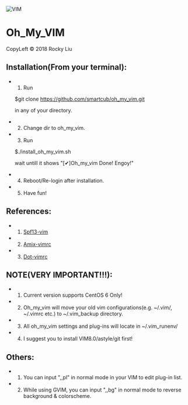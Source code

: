 ![VIM](https://upload.wikimedia.org/wikipedia/commons/9/9f/Vimlogo.svg)

# Oh_My_VIM

CopyLeft © 2018 Rocky Liu

## Installation(From your terminal):

* 1. Run 

	$git clone https://github.com/smartcub/oh_my_vim.git 
	

     in any of your directory.

* 2. Change dir to oh_my_vim.
* 3. Run 

	$./install_oh_my_vim.sh
	

     wait untill it shows "[✔]Oh_my_vim Done! Engoy!"

* 4. Reboot/Re-login after installation.
* 5. Have fun!

## References:

* 1. [Spf13-vim](https://github.com/spf13/spf13-vim)
* 2. [Amix-vimrc](https://github.com/amix/vimrc)
* 3. [Dot-vimrc](https://github.com/humiaozuzu/dot-vimrc)

## NOTE(VERY IMPORTANT!!!): 

* 1. Current version supports CentOS 6 Only!
* 2. Oh_my_vim will move your old vim configurations(e.g. ~/.vim/, ~/.vimrc etc.) to ~/.vim_backup
     directory.
* 3. All oh_my_vim settings and plug-ins will locate in ~/.vim_runenv/
* 4. I suggest you to install VIM8.0/astyle/git first!

## Others:

* 1. You can input ",,pl" in normal mode in your VIM to edit plug-in list.
* 2. While using GVIM, you can input ",,bg" in normal mode to reverse background & colorscheme.
